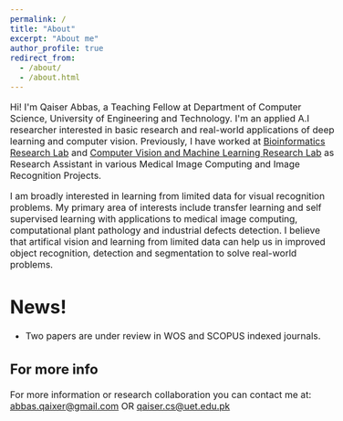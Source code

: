 ```yaml
---
permalink: /
title: "About"
excerpt: "About me"
author_profile: true
redirect_from: 
  - /about/
  - /about.html
---
```


<style type="text/css"> body{ font-size: 12pt; } </style> 

Hi! I'm Qaiser Abbas, a Teaching Fellow at Department of Computer Science, University of Engineering and Technology. I'm an applied A.I researcher interested in basic research and real-world applications of deep learning and computer vision. Previously, I have worked at [Bioinformatics Research Lab](https://www.kics.edu.pk/labs/about/brl) and [Computer Vision and Machine Learning Research Lab](https://www.kics.edu.pk/labs/about/22) as Research Assistant in various Medical Image Computing and Image Recognition Projects.

I am broadly interested in learning from limited data for visual recognition problems. My primary area of interests include transfer learning and self supervised learning with applications to medical image computing, computational plant pathology and industrial defects detection. I believe that artifical vision and learning from limited data can help us in improved object recognition, detection and segmentation to solve real-world problems. 

News!
======
* Two papers are under review in WOS and SCOPUS indexed journals.


For more info
------
For more information or research collaboration you can contact me at:
abbas.qaixer@gmail.com OR qaiser.cs@uet.edu.pk

